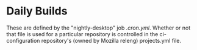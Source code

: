 Daily Builds
============

These are defined by the "nightly-desktop" job *.cron.yml*. Whether or not that file is used for a particular repository is controlled in the ci-configuration repository's (owned by Mozilla releng) projects.yml file.

